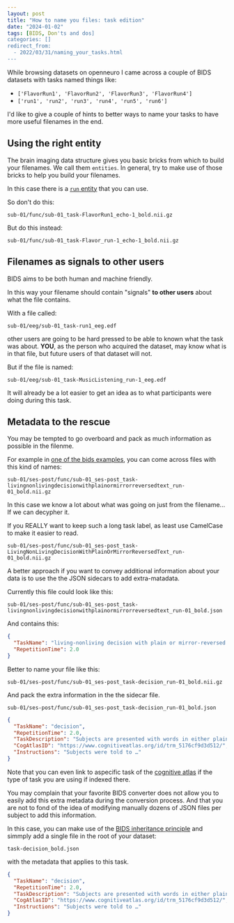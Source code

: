 ```yaml
---
layout: post
title: "How to name you files: task edition"
date: "2024-01-02"
tags: [BIDS, Don'ts and dos]
categories: []
redirect_from:
  - 2022/03/31/naming_your_tasks.html
---
```


While browsing datasets on openneuro I came across a couple of BIDS datasets
with tasks named things like:

- `['FlavorRun1', 'FlavorRun2', 'FlavorRun3', 'FlavorRun4']`
- `['run1', 'run2', 'run3', 'run4', 'run5', 'run6']`

I'd like to give a couple of hints to better ways to name your tasks
to have more useful filenames in the end.

## Using the right entity

The brain imaging data structure gives you basic bricks from which to build your filenames.
We call them `entities`.
In general, try to make use of those bricks to help you build your filenames.

In this case there is a [`run` entity](https://bids-specification.readthedocs.io/en/latest/appendices/entities.html#run) that you can use.

So don't do this:

```
sub-01/func/sub-01_task-FlavorRun1_echo-1_bold.nii.gz
```

But do this instead:

```
sub-01/func/sub-01_task-Flavor_run-1_echo-1_bold.nii.gz
```

## Filenames as signals to other users

BIDS aims to be both human and machine friendly.

In this way your filename should contain "signals" **to other users** about what the file contains.

With a file called:

```
sub-01/eeg/sub-01_task-run1_eeg.edf
```

other users are going to be hard pressed to be able to known what the task was about.
**YOU**, as the person who acquired the dataset, may know what is in that file,
but future users of that dataset will not.

But if the file is named:

```
sub-01/eeg/sub-01_task-MusicListening_run-1_eeg.edf
```

It will already be a lot easier to get an idea as to what participants were doing during this task.

## Metadata to the rescue

You may be tempted to go overboard and pack as much information as possible in the filenme.

For example in [one of the bids examples](https://github.com/bids-standard/bids-examples/tree/master/ds006/sub-01/ses-post/func),
you can come across files with this kind of names:

```
sub-01/ses-post/func/sub-01_ses-post_task-livingnonlivingdecisionwithplainormirrorreversedtext_run-01_bold.nii.gz
```

In this case we know a lot about what was going on just from the filename... If we can decypher it.

If you REALLY want to keep such a long task label, as least use CamelCase to make it easier to read.

```
sub-01/ses-post/func/sub-01_ses-post_task-LivingNonLivingDecisionWithPlainOrMirrorReversedText_run-01_bold.nii.gz
```

A better approach if you want to convey additional information about your data
is to use the the JSON sidecars to add extra-matadata.

Currently this file could look like this:

```
sub-01/ses-post/func/sub-01_ses-post_task-livingnonlivingdecisionwithplainormirrorreversedtext_run-01_bold.json
```

And contains this:

```json
{
  "TaskName": "living-nonliving decision with plain or mirror-reversed text",
  "RepetitionTime": 2.0
}
```

Better to name your file like this:

```
sub-01/ses-post/func/sub-01_ses-post_task-decision_run-01_bold.nii.gz
```

And pack the extra information in the the sidecar file.

```
sub-01/ses-post/func/sub-01_ses-post_task-decision_run-01_bold.json
```

```json
{
  "TaskName": "decision",
  "RepetitionTime": 2.0,
  "TaskDescription": "Subjects are presented with words in either plain text or mirror-reversed format, and are asked to judge whether the stimulus refers to a living or nonliving object. Items are presented in a mixed fashion and separated by whether each stimulus is a switch in presentation form from the previous trial.",
  "CogAtlasID": "https://www.cognitiveatlas.org/id/trm_5176cf9d3d512/",
  "Instructions": "Subjects were told to …"
}
```

Note that you can even link to aspecific task of the [cognitive atlas](https://www.cognitiveatlas.org/tasks/a/)
if the type of task you are using if indexed there.

You may complain that your favorite BIDS converter
does not allow you to easily add this extra metadata during the conversion process.
And that you are not to fond of the idea of modifying manually dozens of JSON files per subject
to add this information.

In this case, you can make use of the [BIDS inheritance principle](https://bids-specification.readthedocs.io/en/latest/common-principles.html#the-inheritance-principle)
and simmply add a single file in the root of your dataset:

```
task-decision_bold.json
```

with the metadata that applies to this task.

```json
{
  "TaskName": "decision",
  "RepetitionTime": 2.0,
  "TaskDescription": "Subjects are presented with words in either plain text or mirror-reversed format, and are asked to judge whether the stimulus refers to a living or nonliving object. Items are presented in a mixed fashion and separated by whether each stimulus is a switch in presentation form from the previous trial.",
  "CogAtlasID": "https://www.cognitiveatlas.org/id/trm_5176cf9d3d512/",
  "Instructions": "Subjects were told to …"
}
```
